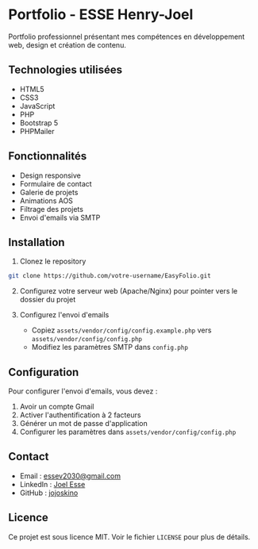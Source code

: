 # Portfolio - ESSE Henry-Joel

Portfolio professionnel présentant mes compétences en développement web, design et création de contenu.

## Technologies utilisées

- HTML5
- CSS3
- JavaScript
- PHP
- Bootstrap 5
- PHPMailer

## Fonctionnalités

- Design responsive
- Formulaire de contact
- Galerie de projets
- Animations AOS
- Filtrage des projets
- Envoi d'emails via SMTP

## Installation

1. Clonez le repository
```bash
git clone https://github.com/votre-username/EasyFolio.git
```

2. Configurez votre serveur web (Apache/Nginx) pour pointer vers le dossier du projet

3. Configurez l'envoi d'emails
   - Copiez `assets/vendor/config/config.example.php` vers `assets/vendor/config/config.php`
   - Modifiez les paramètres SMTP dans `config.php`

## Configuration

Pour configurer l'envoi d'emails, vous devez :

1. Avoir un compte Gmail
2. Activer l'authentification à 2 facteurs
3. Générer un mot de passe d'application
4. Configurer les paramètres dans `assets/vendor/config/config.php`

## Contact

- Email : essev2030@gmail.com
- LinkedIn : [Joel Esse](https://www.linkedin.com/in/joel-esse-41a082297/)
- GitHub : [jojoskino](https://github.com/jojoskino)

## Licence

Ce projet est sous licence MIT. Voir le fichier `LICENSE` pour plus de détails. 